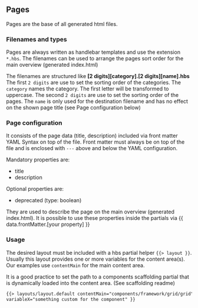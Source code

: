 ## Pages

Pages are the base of all generated html files.

### Filenames and types

Pages are always written as handlebar templates and use the extension `*.hbs`.
The filenames can be used to arrange the pages sort order for the main overview (generated index.html)

The filenames are structured like **\[2 digits\]\[category\].\[2 digits\]\[name\].hbs**
The first `2 digits` are use to set the sorting order of the categories. The `category` names the category. The first letter will be transformed to uppercase.
The second `2 digits` are use to set the sorting order of the pages. The `name` is only used for the destination filename and has no effect on the shown page title (see Page configuration below)

### Page configuration

It consists of the page data (title, description) included via front matter YAML Syntax on top of the file.
Front matter must always be on top of the file and is enclosed with `---` above and below the YAML configuration.

Mandatory properties are:

-   title
-   description

Optional properties are:

-   deprecated (type: boolean)

They are used to describe the page on the main overview (generated index.html).
It is possible to use these properties inside the partials via {{ data.frontMatter.\[your property\] }}

### Usage

The desired layout must be included with a hbs partial helper `{{> layout }}`. Usually this layout provides one or more variables for the content area(s).
Our examples use `contentMain` for the main content area.

It is a good practice to set the path to a components scaffolding partial that is dynamically loaded into the content area. (See scaffolding readme)

```html
{{> layouts/layout.default contentMain="components/framework/grid/grid"
variableX="something custom for the component" }}
```
